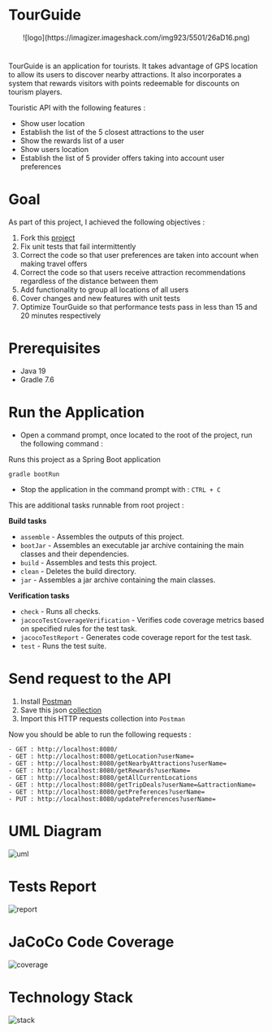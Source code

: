 # TourGuide

<div align="center">
![logo](https://imagizer.imageshack.com/img923/5501/26aD16.png)
</div>

# 

TourGuide is an application for tourists. It takes advantage of GPS location to allow its users to discover nearby attractions. It also incorporates a system that rewards visitors with points redeemable for discounts on tourism players.

Touristic API with the following features :
- Show user location
- Establish the list of the 5 closest attractions to the user
- Show the rewards list of a user
- Show users location
- Establish the list of 5 provider offers taking into account user preferences

# Goal

As part of this project, I achieved the following objectives :
1. Fork this [project](https://github.com/OpenClassrooms-Student-Center/JavaPathENProject8)
2. Fix unit tests that fail intermittently
3. Correct the code so that user preferences are taken into account when making travel offers
4. Correct the code so that users receive attraction recommendations regardless of the distance between them
5. Add functionality to group all locations of all users
6. Cover changes and new features with unit tests
7. Optimize TourGuide so that performance tests pass in less than 15 and 20 minutes respectively

# Prerequisites

- Java 19
- Gradle 7.6


# Run the Application

- Open a command prompt, once located to the root of the project, run the following command : 

Runs this project as a Spring Boot application
```
gradle bootRun
```

- Stop the application in the command prompt with : `CTRL + C`

This are additional tasks runnable from root project :

**Build tasks**

- `assemble` - Assembles the outputs of this project.
- `bootJar` - Assembles an executable jar archive containing the main classes and their dependencies.
- `build` - Assembles and tests this project.
- `clean` - Deletes the build directory.
- `jar` - Assembles a jar archive containing the main classes.

**Verification tasks**

- `check` - Runs all checks.
- `jacocoTestCoverageVerification` - Verifies code coverage metrics based on specified rules for the test task.
- `jacocoTestReport` - Generates code coverage report for the test task.
- `test` - Runs the test suite.


# Send request to the API

1. Install [Postman](https://www.postman.com/downloads/)
2. Save this json [collection](https://gist.githubusercontent.com/HashTucE/c3695ded4ccf54702bfc919f4b18a9f6/raw/42d8d0c8e4394d89a6fd65316aa562bbda9337d1/P8.json)
4. Import this HTTP requests collection into `Postman`

Now you should be able to run the following requests :

    - GET : http://localhost:8080/
    - GET : http://localhost:8080/getLocation?userName=
    - GET : http://localhost:8080/getNearbyAttractions?userName=
    - GET : http://localhost:8080/getRewards?userName=
    - GET : http://localhost:8080/getAllCurrentLocations
    - GET : http://localhost:8080/getTripDeals?userName=&attractionName=
    - GET : http://localhost:8080/getPreferences?userName=
    - PUT : http://localhost:8080/updatePreferences?userName=


# UML Diagram
![uml](https://imagizer.imageshack.com/img924/1951/HO29eq.png)

# Tests Report
![report](https://imagizer.imageshack.com/img923/3599/Y1sEkz.png)

# JaCoCo Code Coverage
![coverage](https://imagizer.imageshack.com/img923/108/tD7ULZ.png)

# Technology Stack
![stack](https://imagizer.imageshack.com/img922/1429/n2bAFu.png)
